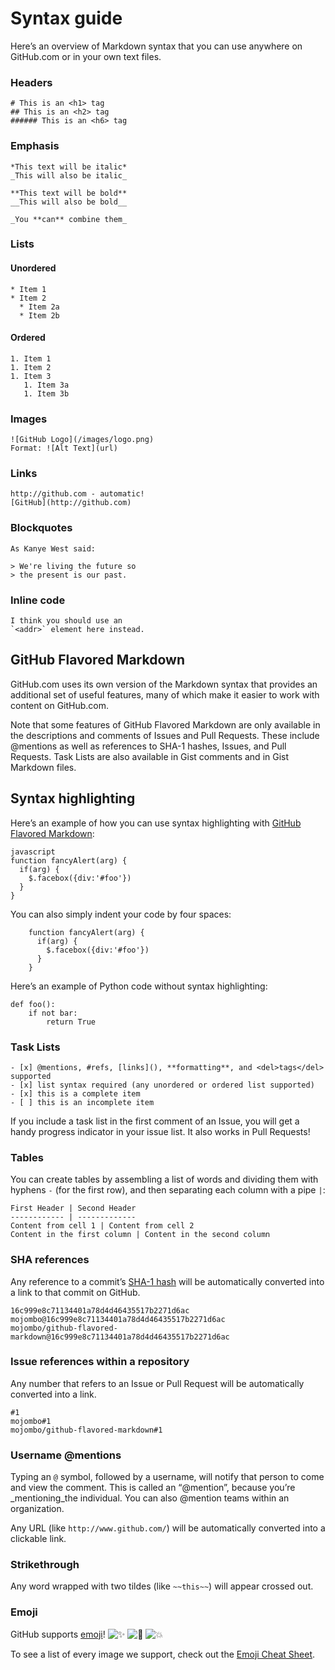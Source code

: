 # Syntax guide

Here’s an overview of Markdown syntax that you can use anywhere on GitHub.com or in your own text files.

### Headers
```
# This is an <h1> tag
## This is an <h2> tag
###### This is an <h6> tag
```

### Emphasis
```
*This text will be italic*
_This will also be italic_

**This text will be bold**
__This will also be bold__

_You **can** combine them_
```

### Lists

#### Unordered
```
* Item 1
* Item 2
  * Item 2a
  * Item 2b
```
#### Ordered
```
1. Item 1
1. Item 2
1. Item 3
   1. Item 3a
   1. Item 3b
```

### Images
```
![GitHub Logo](/images/logo.png)
Format: ![Alt Text](url)
```

### Links
```
http://github.com - automatic!
[GitHub](http://github.com)
```

### Blockquotes
```
As Kanye West said:

> We're living the future so
> the present is our past.
```

### Inline code
```
I think you should use an
`<addr>` element here instead.
```

## GitHub Flavored Markdown
GitHub.com uses its own version of the Markdown syntax that provides an additional set of useful features, many of which make it easier to work with content on GitHub.com.

Note that some features of GitHub Flavored Markdown are only available in the descriptions and comments of Issues and Pull Requests. These include @mentions as well as references to SHA-1 hashes, Issues, and Pull Requests. Task Lists are also available in Gist comments and in Gist Markdown files.

## Syntax highlighting 

Here’s an example of how you can use syntax highlighting with [GitHub Flavored Markdown](https://help.github.com/articles/basic-writing-and-formatting-syntax/):

```
javascript
function fancyAlert(arg) {
  if(arg) {
    $.facebox({div:'#foo'})
  }
}
```
You can also simply indent your code by four spaces:

```
    function fancyAlert(arg) {
      if(arg) {
        $.facebox({div:'#foo'})
      }
    }
```
Here’s an example of Python code without syntax highlighting:
```
def foo():
    if not bar:
        return True
```

### Task Lists

```
- [x] @mentions, #refs, [links](), **formatting**, and <del>tags</del> supported
- [x] list syntax required (any unordered or ordered list supported)
- [x] this is a complete item
- [ ] this is an incomplete item

```

If you include a task list in the first comment of an Issue, you will get a handy progress indicator in your issue list. It also works in Pull Requests!

### Tables

You can create tables by assembling a list of words and dividing them with hyphens  `-`  (for the first row), and then separating each column with a pipe  `|`:

```
First Header | Second Header
------------ | -------------
Content from cell 1 | Content from cell 2
Content in the first column | Content in the second column
```

### SHA references
Any reference to a commit’s [SHA-1 hash](http://en.wikipedia.org/wiki/SHA-1) will be automatically converted into a link to that commit on GitHub.
```
16c999e8c71134401a78d4d46435517b2271d6ac
mojombo@16c999e8c71134401a78d4d46435517b2271d6ac
mojombo/github-flavored-markdown@16c999e8c71134401a78d4d46435517b2271d6ac
```

### Issue references within a repository
Any number that refers to an Issue or Pull Request will be automatically converted into a link.
```
#1
mojombo#1
mojombo/github-flavored-markdown#1
```

### Username @mentions

Typing an  `@`  symbol, followed by a username, will notify that person to come and view the comment. This is called an “@mention”, because you’re  _mentioning_the individual. You can also @mention teams within an organization.

Any URL (like  `http://www.github.com/`) will be automatically converted into a clickable link.

### Strikethrough

Any word wrapped with two tildes (like  `~~this~~`) will appear crossed out.

### Emoji

GitHub supports  [emoji](https://help.github.com/articles/basic-writing-and-formatting-syntax/#using-emoji)!  ![:sparkles:](https://assets-cdn.github.com/images/icons/emoji/unicode/2728.png ":sparkles:")  ![:camel:](https://assets-cdn.github.com/images/icons/emoji/unicode/1f42b.png ":camel:")  ![:boom:](https://assets-cdn.github.com/images/icons/emoji/unicode/1f4a5.png ":boom:")

To see a list of every image we support, check out the  [Emoji Cheat Sheet](http://www.emoji-cheat-sheet.com/).

